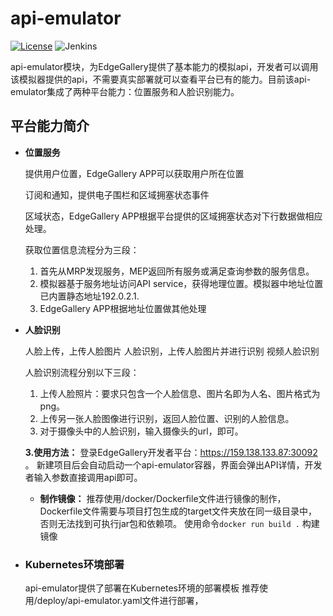 # api-emulator

[![License](https://img.shields.io/badge/License-Apache%202.0-blue.svg)](https://opensource.org/licenses/Apache-2.0)
![Jenkins](https://img.shields.io/jenkins/build?jobUrl=http://jenkins.edgegallery.org/job/api-emulator-docker-master-daily/)

api-emulator模块，为EdgeGallery提供了基本能力的模拟api，开发者可以调用该模拟器提供的api，不需要真实部署就可以查看平台已有的能力。目前该api-emulator集成了两种平台能力：位置服务和人脸识别能力。

## 平台能力简介

- **位置服务**

  提供用户位置，EdgeGallery APP可以获取用户所在位置
  
  订阅和通知，提供电子围栏和区域拥塞状态事件
  
  区域状态，EdgeGallery APP根据平台提供的区域拥塞状态对下行数据做相应处理。
  
  获取位置信息流程分为三段：
  1. 首先从MRP发现服务，MEP返回所有服务或满足查询参数的服务信息。
  2. 模拟器基于服务地址访问API service，获得地理位置。模拟器中地址位置已内置静态地址192.0.2.1.
  3. EdgeGallery APP根据地址位置做其他处理

- **人脸识别**

  人脸上传，上传人脸图片
  人脸识别，上传人脸图片并进行识别
  视频人脸识别
  
  人脸识别流程分别以下三段：
  1. 上传人脸照片：要求只包含一个人脸信息、图片名即为人名、图片格式为png。
  2. 上传另一张人脸图像进行识别，返回人脸位置、识别的人脸信息。
  3. 对于摄像头中的人脸识别，输入摄像头的url，即可。
  
  **3.使用方法：** 
  登录EdgeGallery开发者平台：https://159.138.133.87:30092 。
  新建项目后会自动启动一个api-emulator容器，界面会弹出API详情，开发者输入参数直接调用api即可。
  
  - **制作镜像：** 推荐使用/docker/Dockerfile文件进行镜像的制作，Dockerfile文件需要与项目打包生成的target文件夹放在同一级目录中，否则无法找到可执行jar包和依赖项。
  使用命令`docker run build .` 构建镜像
  
- ### Kubernetes环境部署

  api-emulator提供了部署在Kubernetes环境的部署模板
  推荐使用/deploy/api-emulator.yaml文件进行部署，
  
